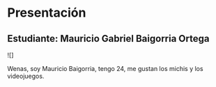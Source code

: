 # Presentación

## Estudiante: Mauricio Gabriel Baigorria Ortega

![]

Wenas, soy Mauricio Baigorria, tengo 24, me gustan los michis y los videojuegos.
